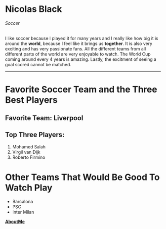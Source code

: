 # Nicolas Black
###### Soccer
I like soccer because I played it for many years and I really like how big it is around the **world**,
because I feel like it brings us **together**. It is also very exciting and has very passionate fans. All the different teams from all different parts of the world are very enjoyable to watch. The World Cup coming around every 4 years is amazing. Lastly, the excitment of seeing a goal scored cannot be matched.

---

# Favorite Soccer Team and the Three Best Players
## Favorite Team: Liverpool
## Top Three Players:
1. Mohamed Salah
2. Virgil van Dijk
3. Roberto Firmino

# Other Teams That Would Be Good To Watch Play
* Barcalona
* PSG
* Inter Milan

**[AboutMe](AboutMe.md)**
